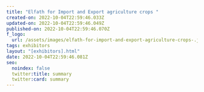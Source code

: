 ```yaml
---
title: "Elfath for Import and Export agriculture crops "
created-on: 2022-10-04T22:59:46.033Z
updated-on: 2022-10-04T22:59:46.049Z
published-on: 2022-10-04T22:59:46.070Z
f_logo:
  url: /assets/images/elfath-for-import-and-export-agriculture-crops-.jpg
tags: exhibitors
layout: "[exhibitors].html"
date: 2022-10-04T22:59:46.081Z
seo:
  noindex: false
  twitter:title: summary
  twitter:card: summary
---
```

